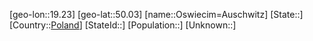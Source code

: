 ﻿---
location: [50.03,19.23]
type: City
tags:
- geo/City


SpocWebEntityId: 33183
isDeleted: false
confidential: public

---
[geo-lon::19.23]
[geo-lat::50.03]
[name::Oswiecim=Auschwitz]
[State::]
[Country::[Poland](geo/Continent/Europe/Poland.md)]
[StateId::]
[Population::]
[Unknown::]

